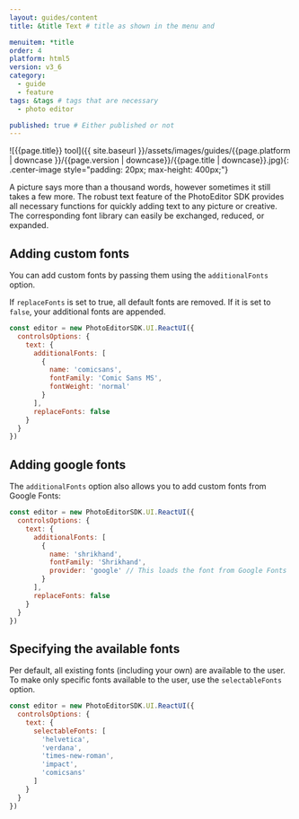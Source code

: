 ```yaml
---
layout: guides/content
title: &title Text # title as shown in the menu and

menuitem: *title
order: 4
platform: html5
version: v3_6
category:
  - guide
  - feature
tags: &tags # tags that are necessary
  - photo editor

published: true # Either published or not
---
```

![{{page.title}} tool]({{ site.baseurl }}/assets/images/guides/{{page.platform | downcase }}/{{page.version | downcase}}/{{page.title | downcase}}.jpg){: .center-image style="padding: 20px; max-height: 400px;"}


A picture says more than a thousand words, however sometimes it still takes a few more. The robust text feature of the PhotoEditor SDK provides all necessary functions for quickly adding text to any picture or creative. The corresponding font library can easily be exchanged, reduced, or expanded.



## Adding custom fonts

You can add custom fonts by passing them using the `additionalFonts` option.

If `replaceFonts` is set to true, all default fonts are removed. If it is set to `false`, your
additional fonts are appended.

```js
const editor = new PhotoEditorSDK.UI.ReactUI({
  controlsOptions: {
    text: {
      additionalFonts: [
        {
          name: 'comicsans',
          fontFamily: 'Comic Sans MS',
          fontWeight: 'normal'
        }
      ],
      replaceFonts: false
    }
  }
})
```

## Adding google fonts

The `additionalFonts` option also allows you to add custom fonts from Google Fonts:

```js
const editor = new PhotoEditorSDK.UI.ReactUI({
  controlsOptions: {
    text: {
      additionalFonts: [
        {
          name: 'shrikhand',
          fontFamily: 'Shrikhand',
          provider: 'google' // This loads the font from Google Fonts
        }
      ],
      replaceFonts: false
    }
  }
})
```

## Specifying the available fonts

Per default, all existing fonts (including your own) are available to the user. To make only
specific fonts available to the user, use the `selectableFonts` option.

```js
const editor = new PhotoEditorSDK.UI.ReactUI({
  controlsOptions: {
    text: {
      selectableFonts: [
        'helvetica',
        'verdana',
        'times-new-roman',
        'impact',
        'comicsans'
      ]
    }
  }
})
```
